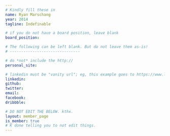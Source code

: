 ```yaml
---
# Kindly fill these in
name: Ryan Marschang
year: 2014
tagline: Indefinable

# if you do not have a board position, leave blank
board_position:

# The following can be left blank. But do not leave them as-is!
# -------------------------------

# do *not* include the http://
personal_site:

# linkedin must be "vanity url"; eg, this example goes to https://www.linkedin.com/in/alexrattray. Ask for help if you don't have a custom url yet.
linkedin:
github:
twitter:
email:
facebook:
dribbble:

# DO NOT EDIT THE BELOW. kthx.
layout: member_page
is_member: true
# K done telling you to not edit things.
---
```


<!--
  This is your personal playground!
  Do with it what you will.
  Write a bio, transcribe a novel, display some nudies,
  just don't mess up the html.
  If you don't know how to write Markdown/HTML, ask a friend! Yay friends.
-->
<p class="lead">

</p>
